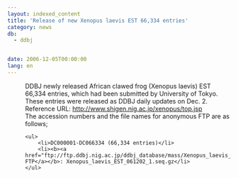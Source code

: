 ```yaml
---
layout: indexed_content
title: 'Release of new Xenopus laevis EST 66,334 entries'
category: news
db:
  - ddbj


date: 2006-12-05T00:00:00
lang: en
---
```


<html>
<dd>DDBJ newly released African clawed frog (Xenopus laevis) EST 66,334 entries, which had been submitted by University of Tokyo. These entries were released as DDBJ daily updates on Dec. 2.
<dd>Reference URL: <a href="http://www.shigen.nig.ac.jp/xenopus/top.jsp">http://www.shigen.nig.ac.jp/xenopus/top.jsp</a>
<dd>The accession numbers and the file names for anonymous FTP are as follows;
<dd>

    <ul>
        <li>DC000001-DC066334 (66,334 entries)</li>
        <li><b><a href="ftp://ftp.ddbj.nig.ac.jp/ddbj_database/mass/Xenopus_laevis_EST/">anonymous FTP</a></b>: Xenopus_laevis_EST_061202_1.seq.gz</li>
    </ul>
</dd>
</dd>
</dd>
</dd>
</html>
